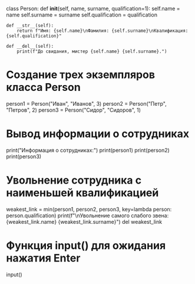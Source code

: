 class Person:
    def __init__(self, name, surname, qualification=1):
        self.name = name
        self.surname = surname
        self.qualification = qualification

    def __str__(self):
        return f"Имя: {self.name}\nФамилия: {self.surname}\nКвалификация: {self.qualification}"

    def __del__(self):
        print(f"До свидания, мистер {self.name} {self.surname}.")

# Создание трех экземпляров класса Person
person1 = Person("Иван", "Иванов", 3)
person2 = Person("Петр", "Петров", 2)
person3 = Person("Сидор", "Сидоров", 1)

# Вывод информации о сотрудниках
print("Информация о сотрудниках:")
print(person1)
print(person2)
print(person3)

# Увольнение сотрудника с наименьшей квалификацией
weakest_link = min(person1, person2, person3, key=lambda person: person.qualification)
print(f"\nУвольнение самого слабого звена: {weakest_link.name} {weakest_link.surname}")
del weakest_link

# Функция input() для ожидания нажатия Enter
input()
